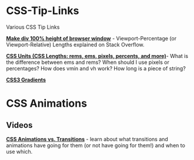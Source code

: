 # CSS-Tip-Links
Various CSS Tip Links


<p><b><a href="http://stackoverflow.com/questions/1575141/make-div-100-height-of-browser-window">Make div 100% height of browser window</a></b> - Viewport-Percentage (or Viewport-Relative) Lengths explained on Stack Overflow.</p>

<p><b><a href="https://www.youtube.com/watch?v=qrduUUdxBSY">CSS Units (CSS Lengths: rems, ems, pixels, percents, and more)</a></b>- What is the difference between ems and rems? When should I use pixels or percentages? How does vmin and vh work? How long is a piece of string?</p>

<p><b><a href="https://css-tricks.com/css3-gradients/">CSS3 Gradients</a></b> 

<h1>CSS Animations</h1>
<h2>Videos</h2>
<p><b><a href="https://www.youtube.com/watch?v=TVpGb5Jj0GY&list=PL478wQWRhpfZA85XA9eDWVTs1w2mCNZkV&index=4">CSS Animations vs. Transitions</a></b> -  learn about what transitions and animations have going for them (or not have going for them!) and when to use which.</p>
